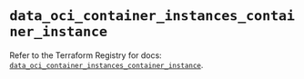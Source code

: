# `data_oci_container_instances_container_instance`

Refer to the Terraform Registry for docs: [`data_oci_container_instances_container_instance`](https://registry.terraform.io/providers/oracle/oci/7.19.0/docs/data-sources/container_instances_container_instance).
